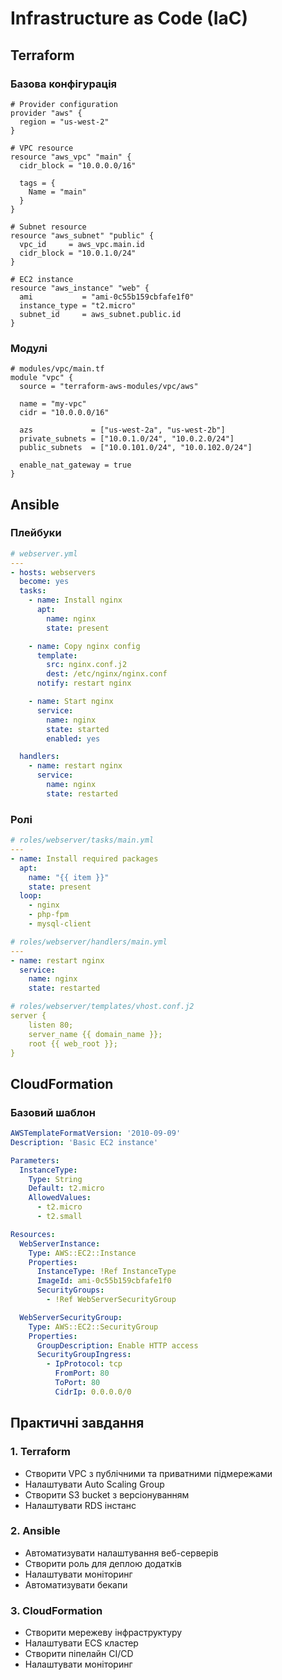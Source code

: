# Infrastructure as Code (IaC)

## Terraform

### Базова конфігурація
```hcl
# Provider configuration
provider "aws" {
  region = "us-west-2"
}

# VPC resource
resource "aws_vpc" "main" {
  cidr_block = "10.0.0.0/16"
  
  tags = {
    Name = "main"
  }
}

# Subnet resource
resource "aws_subnet" "public" {
  vpc_id     = aws_vpc.main.id
  cidr_block = "10.0.1.0/24"
}

# EC2 instance
resource "aws_instance" "web" {
  ami           = "ami-0c55b159cbfafe1f0"
  instance_type = "t2.micro"
  subnet_id     = aws_subnet.public.id
}
```

### Модулі
```hcl
# modules/vpc/main.tf
module "vpc" {
  source = "terraform-aws-modules/vpc/aws"

  name = "my-vpc"
  cidr = "10.0.0.0/16"

  azs             = ["us-west-2a", "us-west-2b"]
  private_subnets = ["10.0.1.0/24", "10.0.2.0/24"]
  public_subnets  = ["10.0.101.0/24", "10.0.102.0/24"]

  enable_nat_gateway = true
}
```

## Ansible

### Плейбуки
```yaml
# webserver.yml
---
- hosts: webservers
  become: yes
  tasks:
    - name: Install nginx
      apt:
        name: nginx
        state: present

    - name: Copy nginx config
      template:
        src: nginx.conf.j2
        dest: /etc/nginx/nginx.conf
      notify: restart nginx

    - name: Start nginx
      service:
        name: nginx
        state: started
        enabled: yes

  handlers:
    - name: restart nginx
      service:
        name: nginx
        state: restarted
```

### Ролі
```yaml
# roles/webserver/tasks/main.yml
---
- name: Install required packages
  apt:
    name: "{{ item }}"
    state: present
  loop:
    - nginx
    - php-fpm
    - mysql-client

# roles/webserver/handlers/main.yml
---
- name: restart nginx
  service:
    name: nginx
    state: restarted

# roles/webserver/templates/vhost.conf.j2
server {
    listen 80;
    server_name {{ domain_name }};
    root {{ web_root }};
}
```

## CloudFormation

### Базовий шаблон
```yaml
AWSTemplateFormatVersion: '2010-09-09'
Description: 'Basic EC2 instance'

Parameters:
  InstanceType:
    Type: String
    Default: t2.micro
    AllowedValues:
      - t2.micro
      - t2.small

Resources:
  WebServerInstance:
    Type: AWS::EC2::Instance
    Properties:
      InstanceType: !Ref InstanceType
      ImageId: ami-0c55b159cbfafe1f0
      SecurityGroups:
        - !Ref WebServerSecurityGroup

  WebServerSecurityGroup:
    Type: AWS::EC2::SecurityGroup
    Properties:
      GroupDescription: Enable HTTP access
      SecurityGroupIngress:
        - IpProtocol: tcp
          FromPort: 80
          ToPort: 80
          CidrIp: 0.0.0.0/0
```

## Практичні завдання

### 1. Terraform
- Створити VPC з публічними та приватними підмережами
- Налаштувати Auto Scaling Group
- Створити S3 bucket з версіонуванням
- Налаштувати RDS інстанс

### 2. Ansible
- Автоматизувати налаштування веб-серверів
- Створити роль для деплою додатків
- Налаштувати моніторинг
- Автоматизувати бекапи

### 3. CloudFormation
- Створити мережеву інфраструктуру
- Налаштувати ECS кластер
- Створити піпелайн CI/CD
- Налаштувати моніторинг